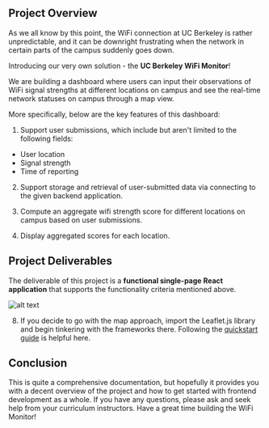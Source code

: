 ## Project Overview

As we all know by this point, the WiFi connection at UC Berkeley is rather unpredictable, and it can be downright frustrating when the network in certain parts of the campus suddenly goes down. 

Introducing our very own solution - the **UC Berkeley WiFi Monitor**!

We are building a dashboard where users can input their observations of WiFi signal strengths at different locations on campus and see the real-time network statuses on campus through a map view. 

More specifically, below are the key features of this dashboard:

1. Support user submissions, which include but aren't limited to the following fields:
- User location
- Signal strength
- Time of reporting

2. Support storage and retrieval of user-submitted data via connecting to the given backend application.

3. Compute an aggregate wifi strength score for different locations on campus based on user submissions.

4. Display aggregated scores for each location.

## Project Deliverables

The deliverable of this project is a **functional single-page React application** that supports the functionality criteria mentioned above. 

![alt text](<Frontend Demo.png>)

8. If you decide to go with the map approach, import the Leaflet.js library and begin tinkering with the frameworks there. Following the [quickstart guide](https://leafletjs.com/examples/quick-start/) is helpful here.

## Conclusion
This is quite a comprehensive documentation, but hopefully it provides you with a decent overview of the project and how to get started with frontend development as a whole. If you have any questions, please ask and seek help from your curriculum instructors. Have a great time building the WiFi Monitor!
